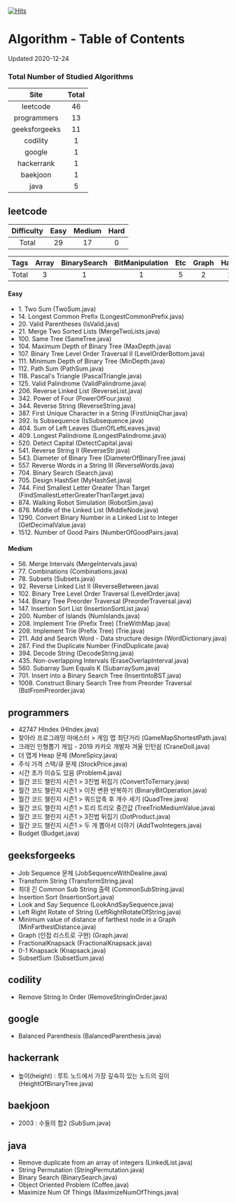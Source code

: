 [![Hits](https://hits.seeyoufarm.com/api/count/incr/badge.svg?url=https%3A%2F%2Fgithub.com%2Fkenshin579%2Ftutorials-interview-questions&count_bg=%2379C83D&title_bg=%23555555&icon=&icon_color=%23E7E7E7&title=hits&edge_flat=false)](https://hits.seeyoufarm.com)

# Algorithm - Table of Contents

Updated 2020-12-24

### Total Number of Studied Algorithms
| Site  | Total |
| :---------: | :-----------: |
| leetcode | 46 |
| programmers | 13 |
| geeksforgeeks | 11 |
| codility | 1 |
| google | 1 |
| hackerrank | 1 |
| baekjoon | 1 |
| java | 5 |

## leetcode

| Difficulty | Easy | Medium | Hard | 
| :------: | :------: | :------: | :------: |
| Total  | 29 | 17 | 0 | 

| Tags | Array | BinarySearch | BitManipulation | Etc | Graph | Hash | LinkedList | Map | Set | String | Tree | Trie | 
| :------: | :------: | :------: | :------: | :------: | :------: | :------: | :------: | :------: | :------: | :------: | :------: | :------: |
| Total | 3 | 1 | 1 | 5 | 2 | 1 | 6 | 1 | 1 | 11 | 11 | 3 |


#### Easy
* 1\. Two Sum (TwoSum.java)
* 14\. Longest Common Prefix (LongestCommonPrefix.java)
* 20\. Valid Parentheses (IsValid.java)
* 21\. Merge Two Sorted Lists (MergeTwoLists.java)
* 100\. Same Tree (SameTree.java)
* 104\. Maximum Depth of Binary Tree (MaxDepth.java)
* 107\. Binary Tree Level Order Traversal II (LevelOrderBottom.java)
* 111\. Minimum Depth of Binary Tree (MinDepth.java)
* 112\. Path Sum (PathSum.java)
* 118\. Pascal's Triangle (PascalTriangle.java)
* 125\. Valid Palindrome (ValidPalindrome.java)
* 206\. Reverse Linked List (ReverseList.java)
* 342\. Power of Four (PowerOfFour.java)
* 344\. Reverse String (ReverseString.java)
* 387\. First Unique Character in a String (FirstUniqChar.java)
* 392\. Is Subsequence (IsSubsequence.java)
* 404\. Sum of Left Leaves (SumOfLeftLeaves.java)
* 409\. Longest Palindrome (LongestPalindrome.java)
* 520\. Detect Capital (DetectCapital.java)
* 541\. Reverse String II (ReverseStr.java)
* 543\. Diameter of Binary Tree (DiameterOfBinaryTree.java)
* 557\. Reverse Words in a String III (ReverseWords.java)
* 704\. Binary Search (Search.java)
* 705\. Design HashSet (MyHashSet.java)
* 744\. Find Smallest Letter Greater Than Target (FindSmallestLetterGreaterThanTarget.java)
* 874\. Walking Robot Simulation (RobotSim.java)
* 876\. Middle of the Linked List (MiddleNode.java)
* 1290\. Convert Binary Number in a Linked List to Integer (GetDecimalValue.java)
* 1512\. Number of Good Pairs (NumberOfGoodPairs.java)

#### Medium
* 56\. Merge Intervals (MergeIntervals.java)
* 77\. Combinations (Combinations.java)
* 78\. Subsets (Subsets.java)
* 92\. Reverse Linked List II (ReverseBetween.java)
* 102\. Binary Tree Level Order Traversal (LevelOrder.java)
* 144\. Binary Tree Preorder Traversal (PreorderTraversal.java)
* 147\. Insertion Sort List (InsertionSortList.java)
* 200\. Number of Islands (NumIslands.java)
* 208\. Implement Trie (Prefix Tree) (TrieWithMap.java)
* 208\. Implement Trie (Prefix Tree) (Trie.java)
* 211\. Add and Search Word - Data structure design (WordDictionary.java)
* 287\. Find the Duplicate Number (FindDuplicate.java)
* 394\. Decode String (DecodeString.java)
* 435\. Non-overlapping Intervals (EraseOverlapInterval.java)
* 560\. Subarray Sum Equals K (SubarraySum.java)
* 701\. Insert into a Binary Search Tree (InsertIntoBST.java)
* 1008\. Construct Binary Search Tree from Preorder Traversal (BstFromPreorder.java)

## programmers

* 42747 HIndex (HIndex.java)
* 찾아라 프로그래밍 마에스터 > 게임 맵 최단거리 (GameMapShortestPath.java)
* 크레인 인형뽑기 게임 - 2019 카카오 개발자 겨울 인턴쉽 (CraneDoll.java)
* 더 맵게 Heap 문제 (MoreSpicy.java)
* 주식 가격 스택/큐 문제 (StockPrice.java)
* 시간 초가 이슈도 있음 (Problem4.java)
* 월간 코드 챌린지 시즌1 > 3진법 뒤집기 (ConvertToTernary.java)
* 월간 코드 챌린지 시즌1 > 이진 변환 반복하기 (BinaryBitOperation.java)
* 월간 코드 챌린지 시즌1 > 쿼드압축 후 개수 세기 (QuadTree.java)
* 월간 코드 챌린지 시즌1 > 트리 트리오 중간값 (TreeTrioMediumValue.java)
* 월간 코드 챌린지 시즌1 > 3진법 뒤집기 (DotProduct.java)
* 월간 코드 챌린지 시즌1 > 두 개 뽑아서 더하기 (AddTwoIntegers.java)
* Budget (Budget.java)

## geeksforgeeks

* Job Sequence 문제 (JobSequenceWithDealine.java)
* Transform String (TransformString.java)
* 최대 긴 Common Sub String 출력 (CommonSubString.java)
* Insertion Sort (InsertionSort.java)
* Look and Say Sequence (LookAndSaySequence.java)
* Left Right Rotate of String (LeftRightRotateOfString.java)
* Minimum value of distance of farthest node in a Graph (MinFarthestDistance.java)
* Graph (인접 리스트로 구현) (Graph.java)
* FractionalKnapsack (FractionalKnapsack.java)
* 0-1 Knapsack (Knapsack.java)
* SubsetSum (SubsetSum.java)

## codility

* Remove String In Order (RemoveStringInOrder.java)

## google

* Balanced Parenthesis (BalancedParenthesis.java)

## hackerrank

* 높이(height) : 루트 노드에서 가장 깊숙히 있는 노드의 깊이 (HeightOfBinaryTree.java)

## baekjoon

* 2003 : 수들의 합2 (SubSum.java)

## java

* Remove duplicate from an array of integers (LinkedList.java)
* String Permutation (StringPermutation.java)
* Binary Search (BinarySearch.java)
* Object Oriented Problem (Coffee.java)
* Maximize Num Of Things (MaximizeNumOfThings.java)

